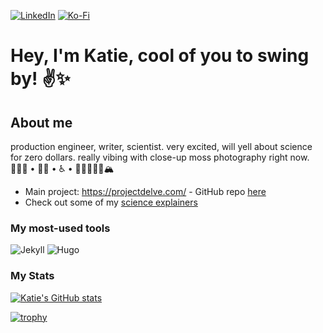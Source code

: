 [![LinkedIn](https://img.shields.io/badge/linkedin-%230077B5.svg?style=flat&logo=linkedin&logoColor=white)](https://www.linkedin.com/in/katherine-geerling-774929111/) [![Ko-Fi](https://img.shields.io/badge/Ko--fi-F16061?style=flat&logo=ko-fi&logoColor=white)](https://ko-fi.com/punnypenguins)

# Hey, I'm Katie, cool of you to swing by! :v::sparkles: 

## About me
production engineer, writer, scientist. very excited, will yell about science for zero dollars. really vibing with close-up moss photography right now. 
👩🏻‍🔬 • 🏳️‍🌈 • ♿️ • 🥾✌🏻🤙🏻🏔

* Main project: https://projectdelve.com/ - GitHub repo [here](https://github.com/punnypenguins/projectdelve)
* Check out some of my [science explainers](https://github.com/punnypenguins/writing-samples/tree/main/Science%20Explainers)

### My most-used tools

![Jekyll](https://img.shields.io/badge/-Jekyll-red?style=for-the-badge&logo=jekyll&logoColor=white) ![Hugo](https://img.shields.io/badge/-Hugo-ff69b4?style=for-the-badge&logo=hugo&logoColor=white) 

### My Stats
[![Katie's GitHub stats](https://github-readme-stats.vercel.app/api?username=punnypenguins&show_icons=true&theme=synthwave)](https://github.com/punnypenguins/github-readme-stats) 

[![trophy](https://github-profile-trophy.vercel.app/?username=punnypenguins&theme=dracula&row=2&column=3)](https://github.com/ryo-ma/github-profile-trophy)
